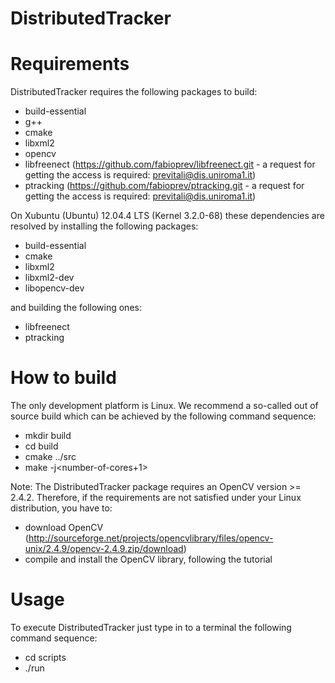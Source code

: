DistributedTracker
=========

# Requirements

DistributedTracker requires the following packages to build:

  * build-essential
  * g++
  * cmake
  * libxml2
  * opencv
  * libfreenect (https://github.com/fabioprev/libfreenect.git - a request for getting the access is required: previtali@dis.uniroma1.it)
  * ptracking (https://github.com/fabioprev/ptracking.git - a request for getting the access is required: previtali@dis.uniroma1.it)

On Xubuntu (Ubuntu) 12.04.4 LTS (Kernel 3.2.0-68) these dependencies are resolved by installing the
following packages:

  - build-essential
  - cmake
  - libxml2
  - libxml2-dev
  - libopencv-dev

and building the following ones:
  
  - libfreenect
  - ptracking

# How to build

The only development platform is Linux. We recommend a so-called out of source
build which can be achieved by the following command sequence:

  - mkdir build
  - cd build
  - cmake ../src
  - make -j<number-of-cores+1>

Note: The DistributedTracker package requires an OpenCV version >= 2.4.2. Therefore, if the
requirements are not satisfied under your Linux distribution, you have to:

  - download OpenCV (http://sourceforge.net/projects/opencvlibrary/files/opencv-unix/2.4.9/opencv-2.4.9.zip/download)
  - compile and install the OpenCV library, following the tutorial

# Usage

To execute DistributedTracker just type in to a terminal the following command sequence:
  
  - cd scripts
  - ./run <agent-number>
